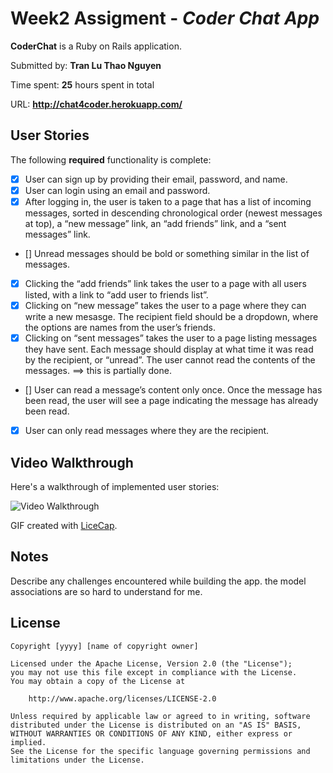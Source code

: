 # Week2 Assigment - *Coder Chat App*

**CoderChat** is a Ruby on Rails application.

Submitted by: **Tran Lu Thao Nguyen**

Time spent: **25** hours spent in total

URL: **http://chat4coder.herokuapp.com/**

## User Stories

The following **required** functionality is complete:

* [x] User can sign up by providing their email, password, and name.
* [x] User can login using an email and password.
* [x] After logging in, the user is taken to a page that has a list of incoming messages, sorted in descending chronological order (newest messages at top), a “new message” link, an “add friends” link, and a “sent messages” link.
* [] Unread messages should be bold or something similar in the list of messages.
* [x] Clicking the “add friends” link takes the user to a page with all users listed, with a link to “add user to friends list”.
* [x] Clicking on “new message” takes the user to a page where they can write a new mesasge. The recipient field should be a dropdown, where the options are names from the user’s friends.
* [x] Clicking on “sent messages” takes the user to a page listing messages they have sent. Each message should display at what time it was read by the recipient, or “unread”. The user cannot read the contents of the messages. ==> this is partially done.
* [] User can read a message’s content only once. Once the message has been read, the user will see a page indicating the message has already been read.
* [x] User can only read messages where they are the recipient.


## Video Walkthrough 

Here's a walkthrough of implemented user stories:

![Video Walkthrough](http://aevitasgroup.com/coderchatdemo.gif)

GIF created with [LiceCap](http://www.cockos.com/licecap/).

## Notes

Describe any challenges encountered while building the app.
 the model associations are so hard to understand for me.

## License

    Copyright [yyyy] [name of copyright owner]

    Licensed under the Apache License, Version 2.0 (the "License");
    you may not use this file except in compliance with the License.
    You may obtain a copy of the License at

        http://www.apache.org/licenses/LICENSE-2.0

    Unless required by applicable law or agreed to in writing, software
    distributed under the License is distributed on an "AS IS" BASIS,
    WITHOUT WARRANTIES OR CONDITIONS OF ANY KIND, either express or implied.
    See the License for the specific language governing permissions and
    limitations under the License.